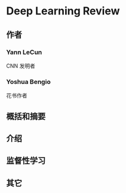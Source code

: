 # Deep Learning Review

## 作者

### Yann LeCun

CNN 发明者

### Yoshua Bengio

花书作者

## 概括和摘要

## 介绍

## 监督性学习

## 其它

